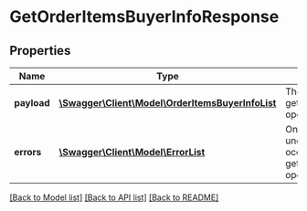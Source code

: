 # GetOrderItemsBuyerInfoResponse

## Properties
Name | Type | Description | Notes
------------ | ------------- | ------------- | -------------
**payload** | [**\Swagger\Client\Model\OrderItemsBuyerInfoList**](OrderItemsBuyerInfoList.md) | The payload for the getOrderItemsBuyerInfo operation. | [optional] 
**errors** | [**\Swagger\Client\Model\ErrorList**](ErrorList.md) | One or more unexpected errors occurred during the getOrderItemsBuyerInfo operation. | [optional] 

[[Back to Model list]](../README.md#documentation-for-models) [[Back to API list]](../README.md#documentation-for-api-endpoints) [[Back to README]](../README.md)


